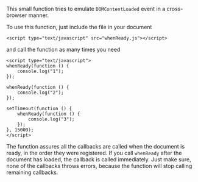 This small function tries to emulate `DOMContentLoaded` event in a cross-browser manner.

To use this function, just include the file in your document

```
<script type="text/javascript" src="whenReady.js"></script>
```

and call the function as many times you need

```
<script type="text/javascript">
whenReady(function () {
    console.log("1");
});

whenReady(function () {
    console.log("2");
});

setTimeout(function () {
    whenReady(function () {
        console.log("3");
    });
}, 15000);
</script>
```

The function assures all the callbacks are called when the document is ready, in the order they were registered. If you call `whenReady` after the document has loaded, the callback is called immediately.
Just make sure, none of the callbacks throws errors, because the function will stop calling remaining callbacks.
